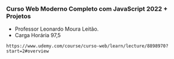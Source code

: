 
### Curso Web Moderno Completo com JavaScript 2022 + Projetos
* Professor Leonardo Moura Leitão.
* Carga Horária 97,5
```
https://www.udemy.com/course/curso-web/learn/lecture/8898970?start=2#overview
```